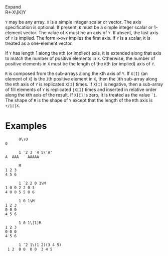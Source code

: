 <div class="heading">
  <div class="name">Expand</div>
  <div class="command">R←X\[K]Y</div>
</div>

`Y` may be any array.  `X` is a simple integer scalar or vector.  The axis specification is optional.  If present, `K` must be a simple integer scalar or 1-element vector.  The value of `K` must be an axis of `Y`.  If absent, the last axis of `Y` is implied.  The form `R←X⍀Y` implies the first axis.  If `Y` is a scalar, it is treated as a one-element vector.

If `Y` has length 1 along the `K`th (or implied) axis, it is extended along that axis to match the number of positive elements in `X`. Otherwise, the number of positive elements in `X` must be the length of the `K`th (or implied) axis of `Y`.

`R` is composed from the sub-arrays along the `K`th axis of `Y`. If `X[I]` (an element of `X`) is the `J`th positive element in `X`, then the `J`th sub-array along the `K`th axis of `Y` is replicated `X[I]` times. If `X[I]` is negative, then a sub-array of fill elements of `Y` is replicated `|X[I]` times and inserted in relative order along the `K`th axis of the result. If `X[I]` is zero, it is treated as the value `¯1`. The shape of `R` is the shape of `Y` except that the length of the `K`th axis is `+/1⌈|X`.

# Examples
```apl
      0\⍳0
0
 
      1 ¯2 3 ¯4 5\'A'
A  AAA    AAAAA
 
      M
1 2 3
4 5 6
 
      1 ¯2 2 0 1\M
1 0 0 2 2 0 3
4 0 0 5 5 0 6
 
      1 0 1⍀M
1 2 3
0 0 0
4 5 6
 
      1 0 1\[1]M
1 2 3
0 0 0
4 5 6
 
      1 ¯2 1\(1 2)(3 4 5)
 1 2  0 0  0 0  3 4 5
```
